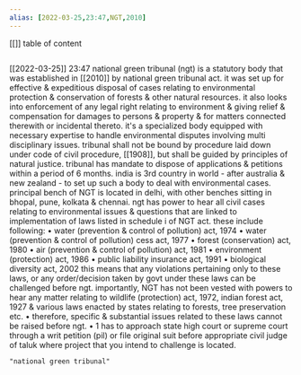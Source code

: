 ```yaml
---
alias: [2022-03-25,23:47,NGT,2010]
---
```

[[]]
table of content
```toc
```

[[2022-03-25]] 23:47
national green tribunal (ngt) is a statutory body that was established in [[2010]] by national green tribunal act.
it was set up for effective & expeditious disposal of cases relating to environmental protection & conservation of forests & other natural resources.
it also looks into enforcement of any legal right relating to environment & giving relief & compensation for damages to persons & property & for matters connected therewith or incidental thereto.
it's a specialized body equipped with necessary expertise to handle environmental disputes involving multi disciplinary issues.
tribunal shall not be bound by procedure laid down under code of civil procedure, [[1908]], but shall be guided by principles of natural justice.
tribunal has mandate to dispose of applications & petitions within a period of 6 months.
india is 3rd country in world - after australia & new zealand - to set up such a body to deal with environmental cases.
principal bench of NGT is located in delhi, with other benches sitting in bhopal, pune, kolkata & chennai.
ngt has power to hear all civil cases relating to environmental issues & questions that are linked to implementation of laws listed in schedule i of NGT act.
these include following:
	• water (prevention & control of pollution) act, 1974
	• water (prevention & control of pollution) cess act, 1977
	• forest (conservation) act, 1980
	• air (prevention & control of pollution) act, 1981
	• environment (protection) act, 1986
	• public liability insurance act, 1991
	• biological diversity act, 2002
this means that any violations pertaining only to these laws, or any order/decision taken by govt under these laws can be challenged before ngt.
importantly, NGT has not been vested with powers to hear any matter relating to wildlife (protection) act, 1972, indian forest act, 1927 & various laws enacted by states relating to forests, tree preservation etc.
• therefore, specific & substantial issues related to these laws cannot be raised before ngt.
• 1 has to approach state high court or supreme court through a writ petition (pil) or file original suit before appropriate civil  judge of taluk where project that you intend to challenge is located.
```query
"national green tribunal"
```